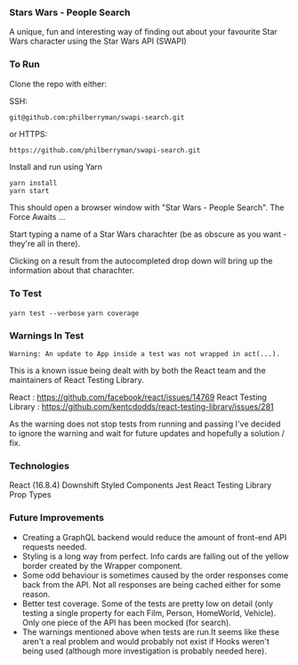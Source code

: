 ### Stars Wars - People Search

A unique, fun and interesting way of finding out about your favourite Star Wars character using the Star Wars API (SWAPI)

### To Run

Clone the repo with either:

SSH:

```
git@github.com:philberryman/swapi-search.git
```

or HTTPS:

```
https://github.com/philberryman/swapi-search.git
```

Install and run using Yarn

```
yarn install
yarn start
```

This should open a browser window with "Star Wars - People Search". The Force Awaits ...

Start typing a name of a Star Wars charachter (be as obscure as you want - they're all in there).

Clicking on a result from the autocompleted drop down will bring up the information about that charachter.

### To Test

`yarn test --verbose`
`yarn coverage`

### Warnings In Test

`Warning: An update to App inside a test was not wrapped in act(...).`

This is a known issue being dealt with by both the React team and the maintainers of React Testing Library.

React : https://github.com/facebook/react/issues/14769
React Testing Library : https://github.com/kentcdodds/react-testing-library/issues/281

As the warning does not stop tests from running and passing I've decided to ignore the warning and wait for future updates and hopefully a solution / fix.

### Technologies

React (16.8.4)
Downshift
Styled Components
Jest
React Testing Library
Prop Types

### Future Improvements

- Creating a GraphQL backend would reduce the amount of front-end API requests needed.
- Styling is a long way from perfect. Info cards are falling out of the yellow border created by the Wrapper component.
- Some odd behaviour is sometimes caused by the order responses come back from the API. Not all responses are being cached either for some reason.
- Better test coverage. Some of the tests are pretty low on detail (only testing a single property for each Film, Person, HomeWorld, Vehicle). Only one piece of the API has been mocked (for search).
- The warnings mentioned above when tests are run.It seems like these aren't a real problem and would probably not exist if Hooks weren't being used (although more investigation is probably needed here).

